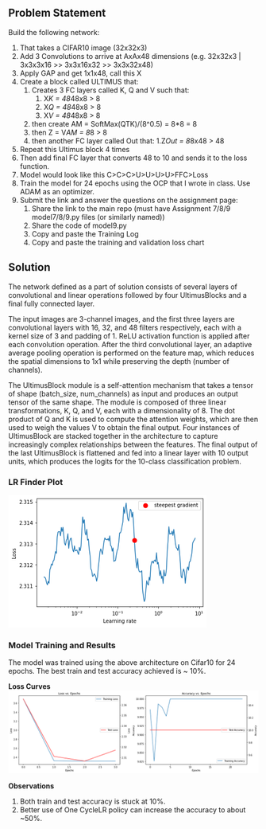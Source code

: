 ## Problem Statement


Build the following network:
1. That takes a CIFAR10 image (32x32x3)
2. Add 3 Convolutions to arrive at AxAx48 dimensions (e.g. 32x32x3 | 3x3x3x16 >> 3x3x16x32 >> 3x3x32x48)
3. Apply GAP and get 1x1x48, call this X
4. Create a block called ULTIMUS that:
    1. Creates 3 FC layers called K, Q and V such that:
        1. X*K = 48*48x8 > 8
        2. X*Q = 48*48x8 > 8 
        3. X*V = 48*48x8 > 8 
    2. then create AM = SoftMax(QTK)/(8^0.5) = 8*8 = 8
    3. then Z = V*AM = 8*8 > 8
    4. then another FC layer called Out that:
        1.Z*Out = 8*8x48 > 48
5. Repeat this Ultimus block 4 times
6. Then add final FC layer that converts 48 to 10 and sends it to the loss function.
7. Model would look like this C>C>C>U>U>U>U>FFC>Loss
8. Train the model for 24 epochs using the OCP that I wrote in class. Use ADAM as an optimizer. 
9. Submit the link and answer the questions on the assignment page:
    1. Share the link to the main repo (must have Assignment 7/8/9 model7/8/9.py files (or similarly named))
    2. Share the code of model9.py
    3. Copy and paste the Training Log
    4. Copy and paste the training and validation loss chart


## Solution

The network defined as a part of solution consists of several layers of convolutional and linear operations followed by four UltimusBlocks and a final fully connected layer.

The input images are 3-channel images, and the first three layers are convolutional layers with 16, 32, and 48 filters respectively, each with a kernel size of 3 and padding of 1. ReLU activation function is applied after each convolution operation. After the third convolutional layer, an adaptive average pooling operation is performed on the feature map, which reduces the spatial dimensions to 1x1 while preserving the depth (number of channels).

The UltimusBlock module is a self-attention mechanism that takes a tensor of shape (batch_size, num_channels) as input and produces an output tensor of the same shape. The module is composed of three linear transformations, K, Q, and V, each with a dimensionality of 8. The dot product of Q and K is used to compute the attention weights, which are then used to weigh the values V to obtain the final output. Four instances of UltimusBlock are stacked together in the architecture to capture increasingly complex relationships between the features. The final output of the last UltimusBlock is flattened and fed into a linear layer with 10 output units, which produces the logits for the 10-class classification problem.

### LR Finder Plot

![LR Finder Plot](https://github.com/ak112/TSAI-EVA8.0/blob/master/09_Transformers/plots/LR_Finder.PNG)

### Model Training and Results

The model was trained using the above architecture on Cifar10 for 24 epochs. The best train and test accuracy achieved is ~ 10%.

**Loss Curves**
![loss_graph](https://github.com/ak112/TSAI-EVA8.0/blob/master/09_Transformers/plots/loss_curve.png)


**Observations**
1. Both train and test accuracy is stuck at 10%.
2. Better use of One CycleLR policy can increase the accuracy to about ~50%.
